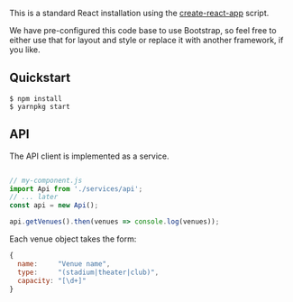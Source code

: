 This is a standard React installation using the [create-react-app](https://github.com/facebookincubator/create-react-app)
script.

We have pre-configured this code base to use Bootstrap, so feel free to either
use that for layout and style or replace it with another framework, if you like.

## Quickstart

```
$ npm install
$ yarnpkg start
```

## API

The API client is implemented as a service.

```javascript

// my-component.js
import Api from './services/api';
// ... later
const api = new Api();

api.getVenues().then(venues => console.log(venues));
```

Each venue object takes the form:
```javascript
{
  name:     "Venue name",
  type:     "(stadium|theater|club)",
  capacity: "[\d+]"
}
```

